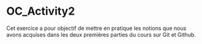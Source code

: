 # OC_Activity2
Cet exercice a pour objectif de mettre en pratique les notions que nous avons acquises dans les deux premières parties du cours sur Git et Github.
